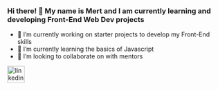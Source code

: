 ### Hi there! 👋 My name is Mert and I am currently learning and developing Front-End Web Dev projects

- 🔭 I’m currently working on starter projects to develop my Front-End skills
- 🌱 I’m currently learning the basics of Javascript
- 👯 I’m looking to collaborate on with mentors

<div>
<a href="https://www.linkedin.com/in/mert-erim/" target="_blank" rel="noopener noreferrer"><img align="center" src="https://upload.wikimedia.org/wikipedia/commons/thumb/c/ca/LinkedIn_logo_initials.png/900px-LinkedIn_logo_initials.png" alt="linkedin-logo" height="40" width="40" target="_blank" rel="noopener noreferrer"/></a>
</div>


<!--
**mertee05/mertee05** is a ✨ _special_ ✨ repository because its `README.md` (this file) appears on your GitHub profile.

Here are some ideas to get you started:

- 🔭 I’m currently working on ...
- 🌱 I’m currently learning ...
- 👯 I’m looking to collaborate on ...
- 🤔 I’m looking for help with ...
- 💬 Ask me about ...
- 📫 How to reach me: ...
- 😄 Pronouns: ...
- ⚡ Fun fact: ...
-->
